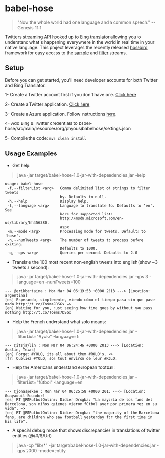 babel-hose
=====

> "Now the whole world had one language and a common speech."
> 	-- Genesis 11:1

Twitters [streaming API](https://dev.twitter.com/docs/streaming-apis) hooked up to [Bing translator](http://www.bing.com/translator/) allowing you to understand what's happening everywhere in the world in real time in your native language.
This project leverages the recently released [hosebird](https://github.com/twitter/hbc) framework for easy access to the [sample](https://dev.twitter.com/docs/api/1.1/get/statuses/sample) and [filter](https://dev.twitter.com/docs/api/1.1/post/statuses/filter) streams.

## Setup
Before you can get started, you'll need developer accounts for both Twitter and Bing Translator.

1- Create a Twitter account first if you don't have one. [Click here](https://twitter.com/)

2- Create a Twitter application. [Click here](https://dev.twitter.com/apps/new)

3- Create a Azure application. Follow instructions [here](http://www.restlessprogrammer.com/2013/03/setting-up-free-bing-translator-api.html).

4- Add Bing & Twitter credentials to babel-hose/src/main/resources/org/phyous/babelhose/settings.json

5- Compile the code:
```mvn clean install```

## Usage Examples
* Get help:
> java -jar target/babel-hose-1.0-jar-with-dependencies.jar -help
```text
usage: babel-hose
 -f,--filterList <arg>   Comma delimited list of strings to filter tweets
                         by. Defaults to null.
 -h,--help               Display help.
 -l,--language <arg>     Language to translate to. Defaults to 'en'. See
                         here for supported list:
                         http://msdn.microsoft.com/en-us/library/hh456380.
                         aspx
 -m,--mode <arg>         Processing mode for tweets. Defaults to 'hose'.
 -n,--numTweets <arg>    The number of tweets to process before exiting.
                         Defaults to 1000.
 -q,--qps <arg>          Queries per second. Defaults to 2.0.
```

* Translate the 100 most recent non-english tweets into english (show ~3 tweets a second):
> java -jar target/babel-hose-1.0-jar-with-dependencies.jar -qps 3 -language=en -numTweets=100
```text
--- @erikbertaina : Mon Mar 04 06:19:53 +0000 2013 ---> [Location: argentina]
[es] Esperando, simplemente, viendo cómo el tiempo pasa sin que pase nada http://t.co/To9ms7DSGx =>
[en] Waiting for you, just seeing how time goes by without you pass nothing http://t.co/To9ms7DSGx
```

* Help the French understand what yolo means:
> java -jar target/babel-hose-1.0-jar-with-dependencies.jar -filterList="#yolo" -language=fr
```text
--- @itsjaylin : Mon Mar 04 06:24:46 +0000 2013 ---> [Location: Austin, Texas]
[en] Forget #YOLO, its all about them #ROLO's. =>
[fr] Oubliez #YOLO, son tout environ de leur #ROLO.
```

* Help the Americans understand european football:
> java -jar target/babel-hose-1.0-jar-with-dependencies.jar -filterList="fútbol" -language=en
```text
--- @jonaspekee : Mon Mar 04 06:25:58 +0000 2013 ---> [Location: Guayaquil-Ecuador]
[es] RT @RMFutbolOnline: Didier Drogba: "La mayoría de los fans del Barcelona, son niños quienes vieron fútbol ayer por primera vez en su vida". =>
[en] RT @RMFutbolOnline: Didier Drogba: "the majority of the Barcelona fans, are children who saw football yesterday for the first time in his life".
```

* A special debug mode that shows discrepancies in translations of twitter entities (@/#/$/Url)
> java -cp "lib/*" -jar target/babel-hose-1.0-jar-with-dependencies.jar -qps 2000 -mode=entity
